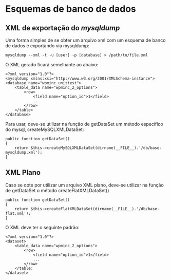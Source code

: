 # Esquemas de banco de dados

## XML de exportação do *mysqldump*

Uma forma simples de se obter um arquivo xml com um esquema de banco de dados é exportando via mysqldump:

    mysqldump --xml -t -u [user] -p [database] > /path/to/file.xml

O XML gerado ficará semelhante ao abaixo:

    <?xml version="1.0"?>
    <mysqldump xmlns:xsi="http://www.w3.org/2001/XMLSchema-instance">
    <database name="wpminc_unittest">
        <table_data name="wpminc_2_options">
            <row>
                <field name="option_id">1</field>
			    ...
            </row>
        </table>
    </database>

Para usar, deve-se utilizar na função de getDataSet um método específico do mysql, createMySQLXMLDataSet:

    public function getDataSet()
    {
        return $this->createMySQLXMLDataSet(dirname(__FILE__).'/db/base-mysqldump.xml');
    }

    

## XML Plano

Caso se opte por utilizar um arquivo XML plano, deve-se utilizar na função de getDataSet o método createFlatXMLDataSet()

    public function getDataSet()
    {
        return $this->createFlatXMLDataSet(dirname(__FILE__).'/db/base-flat.xml');
    }

O XML deve ter o seguinte padrão:

    <?xml version="1.0"?>
    <dataset>
	    <table_data name="wpminc_2_options">
            <row>
		        <field name="option_id">1</field>
                ...
            </row>
	    </table:
    </dataset>


